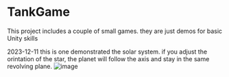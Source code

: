 # TankGame
This project includes a couple of small games. they are just demos for basic Unity skills

2023-12-11
this is one demonstrated the solar system. if you adjust the orintation of the star, the 
planet will follow the axis and stay in the same revolving plane.
![image](https://github.com/tech26z/tech26z.github.io/blob/main/Photo/pic9.jpg)

